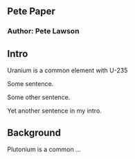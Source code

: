 ## Pete Paper
### Author: Pete Lawson

## Intro

Uranium is a common element with U-235

Some sentence. 

Some other sentence.

Yet another sentence in my intro.

## Background
Plutonium is a common ...

